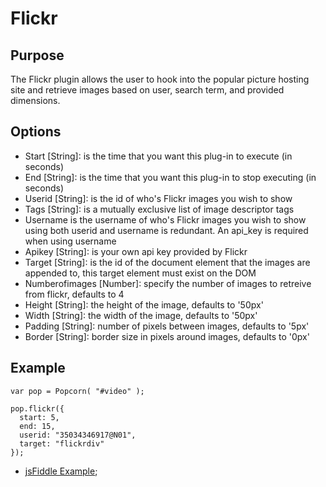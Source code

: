 # Flickr #

## Purpose ##

The Flickr plugin allows the user to hook into the popular picture hosting site and retrieve images based on user, search term, and provided dimensions.

## Options ##

* Start [String]: is the time that you want this plug-in to execute (in seconds)
* End [String]: is the time that you want this plug-in to stop executing (in seconds)
* Userid [String]: is the id of who's Flickr images you wish to show
* Tags [String]: is a mutually exclusive list of image descriptor tags
* Username is the username of who's Flickr images you wish to show using both userid and username is redundant. An api_key is required when using username
* Apikey [String]: is your own api key provided by Flickr
* Target [String]: is the id of the document element that the images are appended to, this target element must exist on the DOM
* Numberofimages [Number]: specify the number of images to retreive from flickr, defaults to 4
* Height [String]: the height of the image, defaults to '50px'
* Width [String]: the width of the image, defaults to '50px'
* Padding [String]: number of pixels between images, defaults to '5px'
* Border [String]: border size in pixels around images, defaults to '0px'

## Example ##

    var pop = Popcorn( "#video" );

    pop.flickr({
      start: 5,
      end: 15,
      userid: "35034346917@N01",
      target: "flickrdiv"
    });

* [jsFiddle Example](http://jsfiddle.net/popcornjs/grMCk/);
